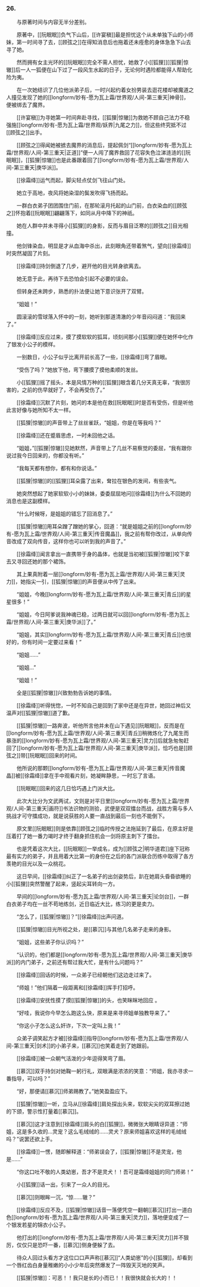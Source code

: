 ### 26.

　　与原著时间与内容无半分差别。

　　原著中，[[阮眠眠]]负气下山后，[[许宴稹]]最是担忧这个从未单独下山的小师妹，第一时间寻了去，[[顾弦之]]在得知消息后也拖着还未痊愈的身体急急下山去寻了她。

　　然而拥有女主光环的[[阮眠眠]]完全不需人担忧，她救了小[[狐狸]][[狐狸|惊辙]]后一人一狐便在山下过了一段风生水起的日子，无论何时遇险都能得人帮助化险为夷。

　　在一次她结识了几位他派弟子后，一时兴起约着女扮男装去逛花楼却被魔道之人撞见发现了她的[[longform/妙有-愿为瓦上霜/世界观/人间-第三重天|神骨]]，便被绑去了魔界。

　　[[许宴稹]]为寻她第一时间奔赴寻找，[[狐狸|惊辙]]为救她不顾自己法力不稳强施[[longform/妙有-愿为瓦上霜/世界观/妖界|九尾之力]]，但这些终究抵不过[[顾弦之]]出手。

　　[[顾弦之]]得闻她被掳去魔界的消息后，提起佩剑“[[longform/妙有-愿为瓦上霜/世界观/人间-第三重天|正道]]”便一人闯了魔界救回了花容失色泣涕涟涟的[[阮眠眠]]，[[狐狸|惊辙]]也是此番跟着回了[[longform/妙有-愿为瓦上霜/世界观/人间-第三重天|庚华派]]。

　　[[徐霜绛]]运气而起，脚尖轻点仗剑飞往山门处。

　　她立于高地，夜风将她染湿的鬓发吹得飞扬而起。

　　一群白衣弟子团团围住门前，在那轮滚月托起的山门前，白衣染血的[[顾弦之]]怀抱着[[阮眠眠]]翩翩落下，如同从月中降下的神祇。

　　她在人群中并未寻得小[[狐狸]]的身影，反而与眉目泛寒的[[顾弦之]]目光相撞。

　　他剑锋染血，明显是才从血海中杀出，此刻眼角还带着煞气，望向[[徐霜绛]]时突然凝固了片刻。

　　[[徐霜绛]]持剑倒退了几步，避开他的目光转身欲离去。

　　她无意于此，再待下去恐怕会引起不必要的误会。

　　但转身还未跨步，熟悉的扑法便让她下意识张开了双臂。

　　“姐姐！”

　　圆滚滚的雪球落入怀中的一刻，她听到那道清澈的少年音闷闷道：“我回来了。”

　　[[徐霜绛]]反应过来，摸了摸软软的狐耳，顷刻间那小[[狐狸]]便在她怀中化作了银发小公子的模样。

　　一别数日，小公子似乎比离开前长高了一些，[[徐霜绛]]弯了眉眼。

　　“受伤了吗？”她放下他，弯下腰摸了摸他柔顺的发丝。

　　小[[狐狸]]摇了摇头，本是风情万种的[[狐狸]]眼含着几分天真无辜，“我很厉害的，之前的伤早就好了，不会再受伤了。”

　　[[徐霜绛]]沉默了片刻，她问的本是他在救[[阮眠眠]]时是否有受伤，但是听他此言好像与她所知不太一样。

　　[[狐狸|惊辙]]的声音带上了丝丝雀跃，“姐姐，你是在等我吗？”

　　[[徐霜绛]]还在蹙眉思虑，一时未回他之话。

　　“姐姐，”[[狐狸|惊辙]]见她默然，声音带上了几丝不易察觉的委屈，“我有跟你说过我今日回来的，你都没有听。”

　　“我每天都有想你，都有和你说话。”

　　[[狐狸|惊辙]]的[[狐狸]]耳朵露了出来，耷拉在银色的发间，有些丧气。

　　她突然想起了她家软软小小的妹妹，委委屈屈地问[[徐霜绛]]为什么不回她的消息也是这副模样。

　　“什么时候呀，是姐姐的错忘了回消息了。”

　　[[狐狸|惊辙]]用耳朵蹭了蹭她的掌心，回道：“就是姐姐之前的[[longform/妙有-愿为瓦上霜/世界观/人间-第三重天|传音魔晶]]，我之前有帮你改过，从单向传音改成了双向传音，这样你也可以听到我的声音了。”

　　[[徐霜绛]]闻言拿出一直携带于身的晶体，也就是当初被[[狐狸|惊辙]]咬下拿去又寻回还她的那个裙饰。

　　其上果真附着一层[[longform/妙有-愿为瓦上霜/世界观/人间-第三重天|灵力]]，她指尖一引，[[狐狸|惊辙]]的声音便从中传了出来。

　　“姐姐，今晚[[longform/妙有-愿为瓦上霜/世界观/人间-第三重天|青丘]]的星星很多！”

　　“姐姐，今日阿爹说我神魂已稳，过两日就可以回[[longform/妙有-愿为瓦上霜/世界观/人间-第三重天|庚华派]]了。”

　　“姐姐，其实[[longform/妙有-愿为瓦上霜/世界观/人间-第三重天|青丘]]也很好的，你有时间一定要过来看！”

　　“姐姐……”

　　“姐姐…”

　　“姐姐！”

　　全是[[狐狸|惊辙]]兴致勃勃告诉她的事情。

　　[[徐霜绛]]听得恍惚，一时不知自己是回到了家中还是在异世，她回过神后又温声对[[狐狸|惊辙]]道了歉。

　　[[狐狸|惊辙]]一路奔波，听他所言他并未在山下遇见[[阮眠眠]]，反而是在[[longform/妙有-愿为瓦上霜/世界观/人间-第三重天|青丘]]稍微炼化了九尾生而暴涨的[[longform/妙有-愿为瓦上霜/世界观/人间-第三重天|灵力]]后就急匆匆赶回了[[longform/妙有-愿为瓦上霜/世界观/人间-第三重天|庚华派]]，恰巧也是[[顾弦之]]带[[阮眠眠]]回来的时间。

　　他所说的那颗[[longform/妙有-愿为瓦上霜/世界观/人间-第三重天|传音魔晶]]被[[徐霜绛]]拿在手中观看片刻，她凝眸静思，一时忘了言语。

　　[[阮眠眠]]回来的这几日恰巧遇上门派大比。

　　此次大比分为文武两试，文则是对平日里[[longform/妙有-愿为瓦上霜/世界观/人间-第三重天|画符]]书法识物的测验，武便是双双擂台而战，战胜方需与多人挑战才可守擂成功，就是说获胜的人要一直战到最后一刻也不能倒下。

　　原文里[[阮眠眠]]则是依靠[[顾弦之]]临时传授之法拖延到了最后，在原主好是压着打了她一番力竭时才终于翻身抓住机会一剑将原主刺下了擂台。

　　也是凭着这次大比，[[阮眠眠]]一举成名，成为[[顾弦之|明华道君]]座下冠称最有实力的弟子，并且用着大比第一的身份在之后的各门派联合历练中取得了各方羡艳的目光以及一众桃花。

　　这日早间，[[徐霜绛]]纠正了一名弟子的出剑姿势后，趴在她肩头昏昏欲睡的小[[狐狸]]突然警醒了起来，竖起尖耳转向一方。

　　早间的[[longform/妙有-愿为瓦上霜/世界观/人间-第三重天|论剑台]]，一群白衣弟子均在一丝不苟地练剑，近日临近大比，练习的更是卖力。

　　“怎么了，[[狐狸|惊辙]]？”[[徐霜绛]]出声问道。

　　[[狐狸|惊辙]]目光所视之处，是[[慕沉]]与其他几名弟子走来的身影。

　　“姐姐，这些弟子你认识吗？”

　　“认识的，他们都是[[longform/妙有-愿为瓦上霜/世界观/人间-第三重天|庚华派]]的内门弟子，之前还有帮过我大忙，是有什么问题吗？”

　　[[徐霜绛]]回话的时候，一众弟子已经朝他们这边走过来了。

　　“师姐！”他们隔着一段距离和[[徐霜绛]]挥手打招呼。

　　[[徐霜绛]]安抚性摸了摸[[狐狸|惊辙]]的头，也笑眯眯地回应 。

　　“好哇，我说你今早怎么跑这么快，原来是来寻师姐单独教导来了。”

　　“你这小子怎么这么奸诈，下次一定叫上我！”

　　众弟子调笑起方才被[[徐霜绛]]指导[[longform/妙有-愿为瓦上霜/世界观/人间-第三重天|剑术]]的小弟子来，[[慕沉]]也笑着走到了她跟前。

　　[[徐霜绛]]被一众朝气活泼的少年逗得笑弯了眉。

　　[[慕沉]]双手持剑对她鞠一躬行礼，双眼满是浓浓的笑意：“师姐，我亦寻求一番指导，可以吗？”

　　“好，那便请[[慕沉]]师弟赐教了。”她笑盈盈应下。

　　[[狐狸|惊辙]]一听，立马从[[徐霜绛]]肩处探出头来，软软尖尖的双耳擦过她的下颌，警示性打量着[[慕沉]]。

　　[[慕沉]]这才注意到[[徐霜绛]]肩头的白[[狐狸]]，微微张大眼睛讶异道：“师姐，这是多久收的…灵宠？这么毛绒绒的……灵犬？原来师姐喜欢这样的毛绒绒吗？”说罢还欲上手。

　　[[徐霜绛]]一愣，随即解释道：“师弟误会了，[[狐狸|惊辙]]不是灵宠，他是……”

　　“你这口吐不敬的人类幼崽，吾才不是灵犬！！吾可是霜绛姐姐的同门师弟！”

　　小[[狐狸]]话一出，引来了一众人的目光。

　　[[慕沉]]则眼眸一沉，“惊……辙？”

　　[[徐霜绛]]反应不及，[[狐狸|惊辙]]话音一落便凭空一翻朝[[慕沉]]打出一道白色[[longform/妙有-愿为瓦上霜/世界观/人间-第三重天|灵力]]，落地便变成了一个银发若星的锦衣小公子。

　　他打出的[[longform/妙有-愿为瓦上霜/世界观/人间-第三重天|灵力]]并不狠厉，仅仅只是恐吓一番，[[慕沉]]侧身便躲了去。

　　待众人回过头看方才这位口口声声称[[慕沉]]“人类幼崽”的小[[狐狸]]，却看到一个唇红齿白身量稚嫩的小小少年后突然爆发了一阵毁天灭地的笑声。

　　[[狐狸|惊辙]]：可恶！！我只是长的小而已！！我很快就会长大的！！
